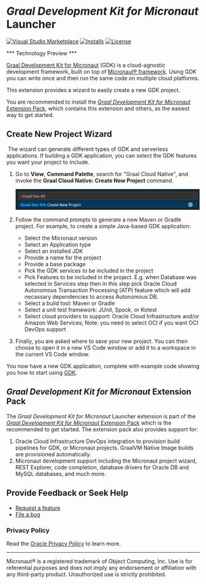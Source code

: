 # _Graal Development Kit for Micronaut_ Launcher
[![Visual Studio Marketplace](https://img.shields.io/visual-studio-marketplace/v/oracle-labs-graalvm.gcn?style=for-the-badge&label=VS%20Marketplace&logo=visual-studio-code)](https://marketplace.visualstudio.com/items?itemName=oracle-labs-graalvm.gcn)
[![Installs](https://img.shields.io/visual-studio-marketplace/i/oracle-labs-graalvm.gcn?style=for-the-badge)](https://marketplace.visualstudio.com/items?itemName=oracle-labs-graalvm.gcn)
[![License](https://img.shields.io/github/license/oracle/gcn-vscode-extensions?style=for-the-badge&logo=upl)](https://github.com/oracle/gcn-vscode-extensions/blob/main/LICENSE.txt)

*** Technology Preview ***

[Graal Development Kit for Micronaut](https://graal.cloud/gdk/) (GDK) is a cloud-agnostic development framework, built on top of [Micronaut® framework](https://micronaut.io/). Using GDK you can write once and then run the same code on multiple cloud platforms.

This extension provides a wizard to easily create a new GDK project.

You are recommended to install the [_Graal Development Kit for Micronaut_ Extension Pack](https://marketplace.visualstudio.com/items?itemName=oracle-labs-graalvm.graal-cloud-native-pack), which contains this extension and others, as the easiest way to get started.

## <a name='gcn-projects-generation-wizard'></a>Create New Project Wizard
​
The wizard can generate different types of GDK and serverless applications. If building a GDK application, you can select the GDK features you want your project to include.

<!-- TODO: This requires updating in the future -->
1. Go to **View**, **Command Palette**, search for "Graal Cloud Native", and invoke the **Graal Cloud Native: Create New Project** command.

    ![Create New Project Action](images/gcn-vscode-actions.png)

2. Follow the command prompts to generate a new Maven or Gradle project. For example, to create a simple Java-based GDK application:
    - Select the Micronaut version
    - Select an Application type
    - Select an installed JDK
    - Provide a name for the project
    - Provide a base package
    - Pick the GDK services to be included in the project
    - Pick Features to be included in the project. E.g. when Database was selected in Services step then in this step pick Oracle Cloud Autonomous Transaction Processing (ATP) feature which will add necassary dependencies to access Autonomous DB.
    - Select a build tool: Maven or Gradle
    - Select a unit test framework: JUnit, Spock, or Kotest
    - Select cloud providers to support: Oracle Cloud Infrastructure and/or Amazon Web Services; Note: you need to select OCI if you want OCI DevOps support

3. Finally, you are asked where to save your new project. You can then choose to open it in a new VS Code window or add it to a workspace in the current VS Code window.

You now have a new GDK application, complete with example code showing you how to start using [GDK](https://graal.cloud/gdk/).

## <a name='gcn-extension-pack'></a>_Graal Development Kit for Micronaut_ Extension Pack
The _Graal Development Kit for Micronaut_ Launcher extension is part of the [_Graal Development Kit for Micronaut_ Extension Pack](https://marketplace.visualstudio.com/items?itemName=oracle-labs-graalvm.graal-cloud-native-pack) which is the recommended to get started. The extension pack also provides support for:
1. Oracle Cloud Infrastructure DevOps integration to provision build pipelines for GDK, or Micronaut projects. GraalVM Native Image builds are provisioned automatically.
2. Micronaut development support including the Micronaut project wizard, REST Explorer, code completion, database drivers for Oracle DB and MySQL databases, and much more.

## <a name='provide-feedback-or-seek-help'></a>Provide Feedback or Seek Help

* [Request a feature](https://github.com/oracle/gcn-vscode-extensions/issues/new?labels=enhancement)
* [File a bug](https://github.com/oracle/gcn-vscode-extensions/issues/new?labels=bug)

### <a name='privacy-policy'></a>Privacy Policy

Read the [Oracle Privacy Policy](https://www.oracle.com/legal/privacy/privacy-policy.html) to learn more.

---
Micronaut&reg; is a registered trademark of Object Computing, Inc. Use is for referential purposes and does not imply any endorsement or affiliation with any third-party product. Unauthorized use is strictly prohibited.
